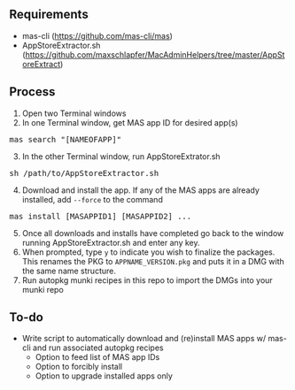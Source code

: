 ## Requirements

- mas-cli (https://github.com/mas-cli/mas)
- AppStoreExtractor.sh (https://github.com/maxschlapfer/MacAdminHelpers/tree/master/AppStoreExtract)

## Process

1. Open two Terminal windows
2. In one Terminal window, get MAS app ID for desired app(s)
<pre>mas search "[NAMEOFAPP]"</pre>
3. In the other Terminal window, run AppStoreExtrator.sh
<pre>sh /path/to/AppStoreExtractor.sh</pre>
4. Download and install the app.  If any of the MAS apps are already installed, add <code>--force</code> to the command
<pre>mas install [MASAPPID1] [MASAPPID2] ...</pre>
5. Once all downloads and installs have completed go back to the window running AppStoreExtractor.sh and enter any key.
6. When prompted, type <code>y</code> to indicate you wish to finalize the packages.  This renames the PKG to <code>APPNAME_VERSION.pkg</code> and puts it in a DMG with the same name structure.
7. Run autopkg munki recipes in this repo to import the DMGs into your munki repo

## To-do

* Write script to automatically download and (re)install MAS apps w/ mas-cli and run associated autopkg recipes
  * Option to feed list of MAS app IDs
  * Option to forcibly install
  * Option to upgrade installed apps only
